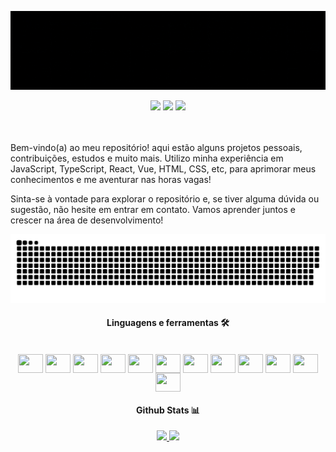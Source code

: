 ![asdasda](https://github.com/hhlsantos/hhlsantos/blob/main/NameGit.gif)
 
<div align="center"> 
  <a href="https://instagram.com/henriherculess" target="_blank"><img src="https://img.shields.io/badge/-Instagram-%23E4405F?style=for-the-badge&logo=instagram&logoColor=white" target="_blank"></a>
  <a href = "mailto:henriquehercules5@gmail.com"><img src="https://img.shields.io/badge/-Gmail-%23333?style=for-the-badge&logo=gmail&logoColor=white" target="_blank"></a>
  <a href="https://www.linkedin.com/in/henrique-h-716557a1/" target="_blank"><img src="https://img.shields.io/badge/-LinkedIn-%230077B5?style=for-the-badge&logo=linkedin&logoColor=white" target="_blank"></a>
</div>

<br>
<br>

<!-- [![Typing SVG](https://readme-typing-svg.demolab.com?font=Fira+Code&pause=1000&color=239A39&width=435&lines=Desenvolvedor+Front-end;3%2B+anos+de+experi%C3%AAncia;Sempre+aprendendo+coisas+novas;Em+busca+de+novos+desafios!)](https://git.io/typing-svg) -->

Bem-vindo(a) ao meu repositório! aqui estão alguns projetos pessoais, contribuições, estudos e muito mais. Utilizo minha experiência em JavaScript, TypeScript, React, Vue, HTML, CSS, etc, para aprimorar meus conhecimentos e me aventurar nas horas vagas!

Sinta-se à vontade para explorar o repositório e, se tiver alguma dúvida ou sugestão, não hesite em entrar em contato. Vamos aprender juntos e crescer na área de desenvolvimento!

<div align="center"> 
    <picture>
    <source media="(prefers-color-scheme: dark)" srcset="https://raw.githubusercontent.com/hhlsantos/hhlsantos/output/github-contribution-grid-snake-dark.svg">
    <source media="(prefers-color-scheme: light)" srcset="https://raw.githubusercontent.com/hhlsantos/hhlsantos/output/github-contribution-grid-snake.svg">
    <img alt="github contribution grid snake animation" src="https://raw.githubusercontent.com/hhlsantos/hhlsantos/output/github-contribution-grid-snake.svg">
  </picture>
</div>

<div align="center"> 

#### Linguagens e ferramentas 🛠️
<div style="display: inline_block"><br>
  <img align="center" height="30" width="40" src="https://cdn.jsdelivr.net/gh/devicons/devicon/icons/javascript/javascript-original.svg" />
  <img align="center" height="30" width="40" src="https://cdn.jsdelivr.net/gh/devicons/devicon/icons/typescript/typescript-original.svg" />
  <img align="center" height="30" width="40" src="https://cdn.jsdelivr.net/gh/devicons/devicon/icons/react/react-original.svg" />
  <img align="center" height="30" width="40" src="https://cdn.jsdelivr.net/gh/devicons/devicon/icons/vuejs/vuejs-original.svg" />
  <img align="center" height="30" width="40" src="https://cdn.jsdelivr.net/gh/devicons/devicon/icons/html5/html5-original.svg" />
  <img align="center" height="30" width="40" src="https://cdn.jsdelivr.net/gh/devicons/devicon/icons/css3/css3-original.svg" />
  <img align="center" height="30" width="40" src="https://cdn.jsdelivr.net/gh/devicons/devicon/icons/jest/jest-plain.svg" />
  <img align="center" height="30" width="40" src="https://cdn.jsdelivr.net/gh/devicons/devicon/icons/c/c-original.svg" />
  <img align="center" height="30" width="40" src="https://cdn.jsdelivr.net/gh/devicons/devicon/icons/figma/figma-original.svg" />
  <img align="center" height="30" width="40" src="https://cdn.jsdelivr.net/gh/devicons/devicon/icons/graphql/graphql-plain.svg" />
  <img align="center" height="30" width="40" src="https://cdn.jsdelivr.net/gh/devicons/devicon/icons/nodejs/nodejs-original.svg" />
  <img align="center" height="30" width="40" src="https://cdn.jsdelivr.net/gh/devicons/devicon/icons/python/python-original.svg" />      
</div>


#### Github Stats 📊
<div>
<a href="https://github.com/hhlsantos">
<img height="180em" src="https://github-readme-stats.vercel.app/api/top-langs/?username=hhlsantos&layout=compact&langs_count=7&theme=merko"/>
<img height="180em" src="https://github-readme-stats.vercel.app/api?username=hhlsantos&show_icons=true&theme=merko&include_all_commits=true&count_private=true"/>
</div>
  
<!-- <div>
<a href="https://github.com/hhlsantos">
<img height="180em" src="http://github-profile-summary-cards.vercel.app/api/cards/profile-details?username=hhlsantos&theme=github_dark"/>
</div> -->

</div>
